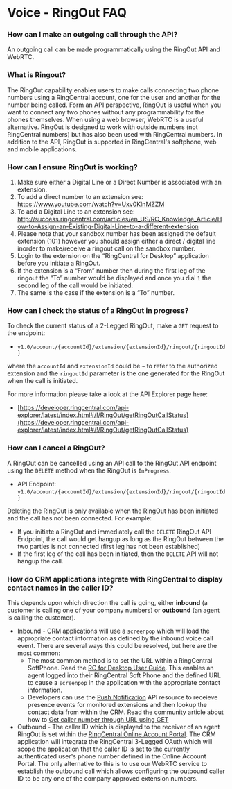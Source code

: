 # Voice - RingOut FAQ

### How can I make an outgoing call through the API?

An outgoing call can be made programmatically using the RingOut API and WebRTC.

### What is Ringout?

The RingOut capability enables users to make calls connecting two phone numbers using a RingCentral account, one for the user and another for the number being called. Form an API perspective, RingOut is useful when you want to connect any two phones without any programmability for the phones themselves. When using a web browser, WebRTC is a useful alternative. RingOut is designed to work with outside numbers (not RingCentral numbers) but has also been used with RingCentral numbers. In addition to the API, RingOut is supported in RingCentral's softphone, web and mobile applications.

### How can I ensure RingOut is working?

1. Make sure either a Digital Line or a Direct Number is associated with an extension.
1. To add a direct number to an extension see: https://www.youtube.com/watch?v=Uxv0KlnMZZM                 
1. To add a Digital Line to an extension see: http://success.ringcentral.com/articles/en_US/RC_Knowledge_Article/How-to-Assign-an-Existing-Digital-Line-to-a-different-extension
1. Please note that your sandbox number has been assigned the default extension (101) however you should assign either a direct / digital line inorder to make/receive a ringout call on the sandbox number.    
1. Login to the extension on the “RingCentral for Desktop” application before you initiate a RingOut.
1. If the extension is a “From” number then during the first leg of the ringout the “To” number would be displayed and once you dial `1` the second leg of the call would be initiated.
1. The same is the case if the extension is a “To” number. 

### How can I check the status of a RingOut in progress?

To check the current status of a 2-Legged RingOut, make a `GET` request to the endpoint:

* `v1.0/account/{accountId}/extension/{extensionId}/ringout/{ringoutId}`

where the `accountId` and `extensionId` could be `~` to refer to the authorized extension and the `ringoutId` parameter is the one generated for the RingOut when the call is initiated. 

For more information please take a look at the API Explorer page here:

* [https://developer.ringcentral.com/api-explorer/latest/index.html#/!/RingOut/getRingOutCallStatus](https://developer.ringcentral.com/api-explorer/latest/index.html#/!/RingOut/getRingOutCallStatus)

### How can I cancel a RingOut?

A RingOut can be cancelled using an API call to the RingOut API endpoint using the `DELETE` method when the RingOut is `InProgress`.

* API Endpoint: `v1.0/account/{accountId}/extension/{extensionId}/ringout/{ringoutId}`

Deleting the RingOut is only available when the RingOut has been initiated and the call has not been connected. For example:

* If you initiate a RingOut and immediately call the `DELETE` RingOut API Endpoint, the call would get hangup as long as the RingOut between the two parties is not connected (first leg has not been established) 
* If the first leg of the call has been initiated, then the `DELETE` API will not hangup the call.

### How do CRM applications integrate with RingCentral to display contact names in the caller ID?

This depends upon which direction the call is going, either **inbound** (a customer is calling one of your company numbers) or **outbound** (an agent is calling the customer).

* Inbound - CRM applications will use a `screenpop` which will load the appropriate contact information as defined by the inbound voice call event. There are several ways this could be resolved, but here are the most common:
    * The most common method is to set the URL within a RingCentral SoftPhone. Read the [RC for Desktop User Guide](http://netstorage.ringcentral.com/guides/rc_for_desktop_user_guide.pdf). This enables an agent logged into their RingCentral Soft Phone and the defined URL to cause a `screenpop` in the application with the appropriate contact information.
    * Developers can use the [Push Notification](https://developers.ringcentral.com) API resource to receieve presence events for monitored extensions and then lookup the contact data from within the CRM. Read the community article about how to [Get caller number through URL using GET](https://devcommunity.ringcentral.com/ringcentraldev/topics/get-caller-number-through-url-using-get-command?topic-reply-list%5Bsettings%5D%5Bfilter_by%5D=all&topic-reply-list%5Bsettings%5D%5Breply_id%5D=16178945#reply_16178945)
* Outbound - The caller ID which is displayed to the receiver of an agent RingOut is set within the [RingCentral Online Account Portal](https://service.ringcentral.com). The CRM application will integrate the RingCentral 3-Legged OAuth which will scope the application that the caller ID is set to the currently authenticated user's phone number defined in the Online Account Portal. The only alternative to this is to use our WebRTC service to establish the outbound call which allows configuring the outbound caller ID to be any one of the company approved extension numbers.
